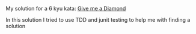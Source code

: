 My solution for a 6 kyu kata: [Give me a Diamond](https://www.codewars.com/kata/5503013e34137eeeaa001648)

In this solution I tried to use TDD and junit testing to help me with finding a solution
